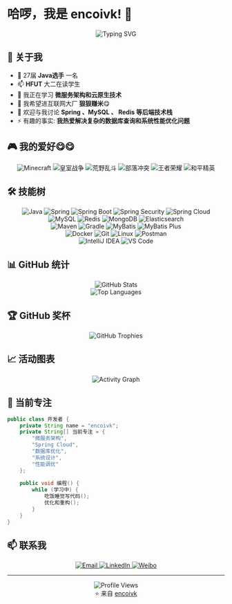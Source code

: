 # 哈啰，我是 encoivk! 👋

<div align="center">
  <img src="https://readme-typing-svg.herokuapp.com?font=Fira+Code&pause=1000&color=F7F7F7&center=true&vCenter=true&width=435&lines=后端开发工程师;Java+%26+Spring+Boot+专家;数据库爱好者;永远在学习新技术" alt="Typing SVG" />
</div>

## 🚀 关于我

- 🔭 27届 **Java选手** 一名
- 📫 **HFUT** 大二在读学生 
- 🌱 我正在学习 **微服务架构和云原生技术**
- 👯 我希望进互联网大厂 **狠狠赚米**😋
- 💬 欢迎与我讨论 **Spring 、MySQL 、 Redis 等后端技术栈** 
- ⚡ 有趣的事实: **我热爱解决复杂的数据库查询和系统性能优化问题**

## 🎮 我的爱好😋😋

<div align="center">
  <img src="https://th.bing.com/th/id/ODLS.6896f733-4a83-4c4f-8539-0667d277290e?w=32&h=32&qlt=90&pcl=fffffa&o=6&pid=1.2" alt="Minecraft"/>
    <img src="https://ts4.tc.mm.bing.net/th/id/ODLS.a578b7a7-a998-490c-8646-8b417dfd46d0?w=32&h=32&qlt=90&pcl=fffffa&o=6&pid=1.2" alt="皇室战争"/>
        <img src="https://th.bing.com/th/id/ODLS.0598cda4-112d-42a6-9ca3-7efd321557a2?w=32&h=32&qlt=90&pcl=fffffa&o=6&pid=1.2" alt="荒野乱斗"/>  <img src="https://th.bing.com/th/id/OIP.7JXZRsL1rxLqErW5HgWLFAAAAA?w=22&h=22&c=1&bgcl=1eaab1&r=0&o=6&dpr=1.5&pid=ImgRC" alt="部落冲突"/>
  <img src="https://ts3.tc.mm.bing.net/th/id/ODLS.a506b564-b90f-435f-978b-11409e374e7d?w=32&h=32&qlt=90&pcl=fffffc&o=6&pid=1.2" alt="王者荣耀"/>
  <img src="https://ts2.tc.mm.bing.net/th/id/ODLS.3debbbda-fa98-49f2-b578-985d3a555ede?w=32&h=32&qlt=90&pcl=fffffa&o=6&pid=1.2" alt="和平精英"/>
</div>

## 🛠️ 技能树

<div align="center">
  <img src="https://img.shields.io/badge/Java-ED8B00?style=for-the-badge&logo=java&logoColor=white" alt="Java"/>
  <img src="https://img.shields.io/badge/Spring-6DB33F?style=for-the-badge&logo=spring&logoColor=white" alt="Spring"/>
  <img src="https://img.shields.io/badge/Spring_Boot-F2F4F9?style=for-the-badge&logo=spring-boot" alt="Spring Boot"/>
  <img src="https://img.shields.io/badge/Spring_Security-6DB33F?style=for-the-badge&logo=Spring-Security&logoColor=white" alt="Spring Security"/>
  <img src="https://img.shields.io/badge/Spring_Cloud-6DB33F?style=for-the-badge&logo=spring&logoColor=white" alt="Spring Cloud"/>
</div>


<div align="center">
  <img src="https://img.shields.io/badge/MySQL-005C84?style=for-the-badge&logo=mysql&logoColor=white" alt="MySQL"/>
  <img src="https://img.shields.io/badge/Redis-DC382D?style=for-the-badge&logo=redis&logoColor=white" alt="Redis"/>
  <img src="https://img.shields.io/badge/MongoDB-4EA94B?style=for-the-badge&logo=mongodb&logoColor=white" alt="MongoDB"/>
  <img src="https://img.shields.io/badge/Elasticsearch-005571?style=for-the-badge&logo=elasticsearch&logoColor=white" alt="Elasticsearch"/>
</div>


<div align="center">
  <img src="https://img.shields.io/badge/Apache_Maven-C71A36?style=for-the-badge&logo=apachemaven&logoColor=white" alt="Maven"/>
  <img src="https://img.shields.io/badge/Gradle-02303A?style=for-the-badge&logo=gradle&logoColor=white" alt="Gradle"/>
  <img src="https://img.shields.io/badge/MyBatis-000000?style=for-the-badge&logo=mybatis&logoColor=white" alt="MyBatis"/>
  <img src="https://img.shields.io/badge/MyBatis_Plus-FF6600?style=for-the-badge&logo=mybatis&logoColor=white" alt="MyBatis Plus"/>
</div>


<div align="center">
  <img src="https://img.shields.io/badge/Docker-2CA5E0?style=for-the-badge&logo=docker&logoColor=white" alt="Docker"/>
  <img src="https://img.shields.io/badge/Git-F05032?style=for-the-badge&logo=git&logoColor=white" alt="Git"/>
  <img src="https://img.shields.io/badge/Linux-FCC624?style=for-the-badge&logo=linux&logoColor=black" alt="Linux"/>
  <img src="https://img.shields.io/badge/Postman-FF6C37?style=for-the-badge&logo=Postman&logoColor=white" alt="Postman"/>
</div>


<div align="center">
  <img src="https://img.shields.io/badge/IntelliJ_IDEA-000000.svg?style=for-the-badge&logo=intellij-idea&logoColor=white" alt="IntelliJ IDEA"/>
  <img src="https://img.shields.io/badge/Visual_Studio_Code-0078D4?style=for-the-badge&logo=visual%20studio%20code&logoColor=white" alt="VS Code"/>
</div>

## 📊 GitHub 统计

<div align="center">
  <img src="https://github-readme-stats.vercel.app/api?username=encoivk&show_icons=true&theme=tokyonight&hide_border=true&count_private=true" alt="GitHub Stats"/>
</div>

<div align="center">
  <img src="https://github-readme-stats.vercel.app/api/top-langs/?username=encoivk&layout=compact&theme=tokyonight&hide_border=true&langs_count=8" alt="Top Languages"/>
</div>


## 🏆 GitHub 奖杯

<div align="center">
  <img src="https://github-profile-trophy.vercel.app/?username=encoivk&theme=darkhub&no-frame=true&margin-w=15" alt="GitHub Trophies"/>
</div>

## 📈 活动图表

<div align="center">
  <img src="https://github-readme-activity-graph.vercel.app/graph?username=encoivk&theme=react-dark&hide_border=true" alt="Activity Graph"/>
</div>

## 🎯 当前专注

```java
public class 开发者 {
    private String name = "encoivk";
    private String[] 当前专注 = {
        "微服务架构",
        "Spring Cloud",
        "数据库优化",
        "系统设计",
        "性能调优"
    };
    
    public void 编程() {
        while (学习中) {
            吃饭睡觉写代码();
            优化和重构();
        }
    }
}
```

## 📫 联系我

<div align="center">
  <a href="mailto:your-email@example.com">
    <img src="https://img.shields.io/badge/邮箱-D14836?style=for-the-badge&logo=gmail&logoColor=white" alt="Email"/>
  </a>
  <a href="https://linkedin.com/in/your-profile">
    <img src="https://img.shields.io/badge/LinkedIn-0077B5?style=for-the-badge&logo=linkedin&logoColor=white" alt="LinkedIn"/>
  </a>
  <a href="https://twitter.com/your-handle">
    <img src="https://img.shields.io/badge/微博-E6162D?style=for-the-badge&logo=sina-weibo&logoColor=white" alt="Weibo"/>
  </a>
</div>

---

<div align="center">
  <img src="https://komarev.com/ghpvc/?username=encoivk&color=brightgreen&style=flat-square&label=访问量" alt="Profile Views"/>
</div>

<div align="center">
  ⭐️ 来自 <a href="https://github.com/encoivk">encoivk</a>
</div>
